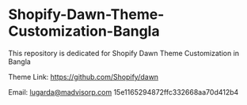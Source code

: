 # Shopify-Dawn-Theme-Customization-Bangla
This repository is dedicated for Shopify Dawn Theme Customization in Bangla

Theme Link: https://github.com/Shopify/dawn

Email: lugarda@madvisorp.com
15e1165294872ffc332668aa70d412b4
